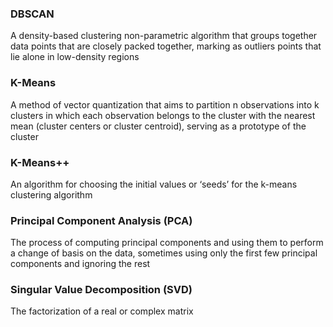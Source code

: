 ### DBSCAN
A density-based clustering non-parametric algorithm that groups together data points that are closely packed together, marking as outliers points that lie alone in low-density regions

### K-Means
A method of vector quantization that aims to partition n observations into k clusters in which each observation belongs to the cluster with the nearest mean (cluster centers or cluster centroid), serving as a prototype of the cluster
### K-Means++
An algorithm for choosing the initial values or ‘seeds’ for the k-means clustering algorithm

### Principal Component Analysis (PCA)
The process of computing principal components and using them to perform a change of basis on the data, sometimes using only the first few principal components and ignoring the rest

### Singular Value Decomposition (SVD)
The factorization of a real or complex matrix